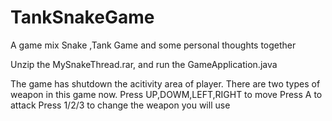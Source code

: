 # TankSnakeGame
A game mix Snake ,Tank Game and some personal thoughts together

Unzip the MySnakeThread.rar, and run the GameApplication.java

The game has shutdown the acitivity area of player.
There are two types of weapon in this game now.
Press UP,DOWM,LEFT,RIGHT to move
Press A to attack
Press 1/2/3 to change the weapon you will use
